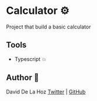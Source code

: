# Calculator :gear:

Project that build a basic calculator

## Tools

- Typescript 💥

## Author :book:

David De La Hoz [Twitter](https://twitter.com/daviddlhz) | [GitHub](https://github.com/daviddlhz)
